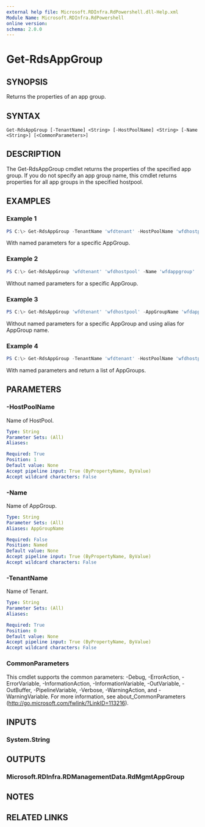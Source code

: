 ```yaml
---
external help file: Microsoft.RDInfra.RdPowershell.dll-Help.xml
Module Name: Microsoft.RDInfra.RdPowershell
online version:
schema: 2.0.0
---
```


# Get-RdsAppGroup

## SYNOPSIS
Returns the properties of an app group.

## SYNTAX

```
Get-RdsAppGroup [-TenantName] <String> [-HostPoolName] <String> [-Name <String>] [<CommonParameters>]
```

## DESCRIPTION
The Get-RdsAppGroup cmdlet returns the properties of the specified app group. If you do not specify an app group name, this cmdlet returns properties for all app groups in the specified hostpool.

## EXAMPLES

### Example 1
```powershell
PS C:\> Get-RdsAppGroup -TenantName 'wfdtenant' -HostPoolName 'wfdhostpool' -Name 'wfdappgroup'
```

With named parameters for a specific AppGroup.

### Example 2
```powershell
PS C:\> Get-RdsAppGroup 'wfdtenant' 'wfdhostpool' -Name 'wfdappgroup'
```

Without named parameters for a specific AppGroup.

### Example 3
```powershell
PS C:\> Get-RdsAppGroup 'wfdtenant' 'wfdhostpool' -AppGroupName 'wfdappgroup'
```

Without named parameters for a specific AppGroup and using alias for AppGroup name.

### Example 4
```powershell
PS C:\> Get-RdsAppGroup -TenantName 'wfdtenant' -HostPoolName 'wfdhostpool'
```

With named parameters and return a list of AppGroups.

## PARAMETERS

### -HostPoolName
Name of HostPool.

```yaml
Type: String
Parameter Sets: (All)
Aliases:

Required: True
Position: 1
Default value: None
Accept pipeline input: True (ByPropertyName, ByValue)
Accept wildcard characters: False
```

### -Name
Name of AppGroup.

```yaml
Type: String
Parameter Sets: (All)
Aliases: AppGroupName

Required: False
Position: Named
Default value: None
Accept pipeline input: True (ByPropertyName, ByValue)
Accept wildcard characters: False
```

### -TenantName
Name of Tenant.

```yaml
Type: String
Parameter Sets: (All)
Aliases:

Required: True
Position: 0
Default value: None
Accept pipeline input: True (ByPropertyName, ByValue)
Accept wildcard characters: False
```

### CommonParameters
This cmdlet supports the common parameters: -Debug, -ErrorAction, -ErrorVariable, -InformationAction, -InformationVariable, -OutVariable, -OutBuffer, -PipelineVariable, -Verbose, -WarningAction, and -WarningVariable. For more information, see about_CommonParameters (http://go.microsoft.com/fwlink/?LinkID=113216).

## INPUTS

### System.String

## OUTPUTS

### Microsoft.RDInfra.RDManagementData.RdMgmtAppGroup

## NOTES

## RELATED LINKS
